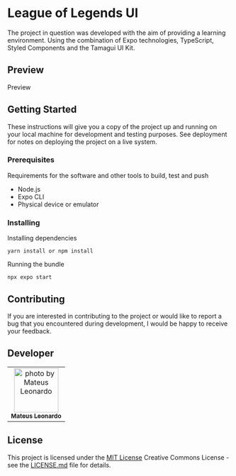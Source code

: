 # League of Legends UI

The project in question was developed with the aim of providing a learning environment. Using the combination of Expo technologies, TypeScript, Styled Components and the Tamagui UI Kit.

## Preview

Preview

## Getting Started

These instructions will give you a copy of the project up and running on
your local machine for development and testing purposes. See deployment
for notes on deploying the project on a live system.

### Prerequisites

Requirements for the software and other tools to build, test and push 
- Node.js
- Expo CLI
- Physical device or emulator

### Installing

Installing dependencies

    yarn install or npm install

Running the bundle

    npx expo start

## Contributing

If you are interested in contributing to the project or would like to report a bug that you encountered during development, I would be happy to receive your feedback.

## Developer

<table>
  <tr>
    <td align="center">
      <a href="#">
        <img src="https://avatars.githubusercontent.com/u/73812069?v=4" width="100px;" alt="photo by Mateus Leonardo"/><br>
        <sub>
          <b>Mateus Leonardo</b>
        </sub>
      </a>
    </td>
  </tr>
</table>

## License

This project is licensed under the [MIT License](LICENSE.md)
Creative Commons License - see the [LICENSE.md](LICENSE.md) file for
details.
